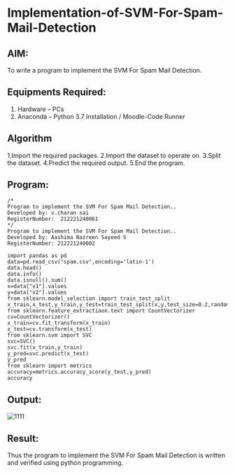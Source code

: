 # Implementation-of-SVM-For-Spam-Mail-Detection

## AIM:
To write a program to implement the SVM For Spam Mail Detection.

## Equipments Required:
1. Hardware – PCs
2. Anaconda – Python 3.7 Installation / Moodle-Code Runner

## Algorithm
1.Import the required packages.
2.Import the dataset to operate on.
3.Split the dataset.
4.Predict the required output.
5.End the program.
## Program:
```
/*
Program to implement the SVM For Spam Mail Detection..
Developed by: v.charan sai
RegisterNumber:  212221240061
*/
Program to implement the SVM For Spam Mail Detection..
Developed by: Aashima Nazreen Sayeed S
RegisterNumber: 212221240002

import pandas as pd
data=pd.read_csv("spam.csv",encoding='latin-1')
data.head()
data.info()
data.isnull().sum()
x=data["v1"].values
y=data["v2"].values
from sklearn.model_selection import train_test_split
x_train,x_test,y_train,y_test=train_test_split(x,y,test_size=0.2,random_state=0)
from sklearn.feature_extractiaon.text import CountVectorizer
cv=CountVectorizer()
x_train=cv.fit_transform(x_train)
x_test=cv.transform(x_test)
from sklearn.svm import SVC
svc=SVC()
svc.fit(x_train,y_train)
y_pred=svc.predict(x_test)
y_pred
from sklearn import metrics
accuracy=metrics.accuracy_score(y_test,y_pred)
accuracy
```

## Output:
![1111](https://user-images.githubusercontent.com/94296221/173885141-833f67cc-37b6-446b-90db-aa73b75d1719.png)



## Result:
Thus the program to implement the SVM For Spam Mail Detection is written and verified using python programming.
